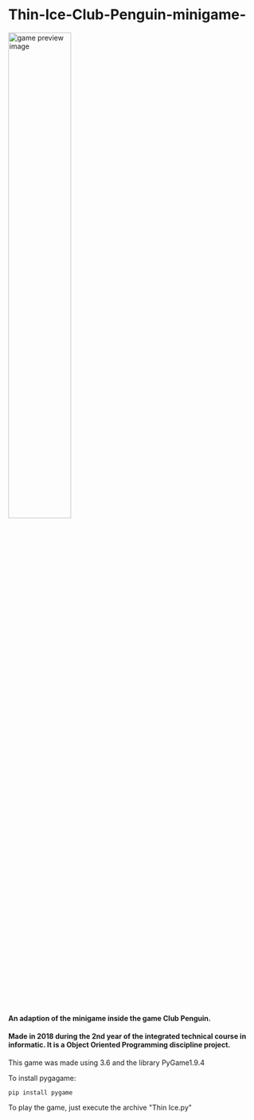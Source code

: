 # Thin-Ice-Club-Penguin-minigame-

<img alt="game preview image" src="https://github.com/Pablo1Gustavo/Thin-Ice-Club-Penguin-minigame-copy/blob/master/game_preview.jpg?raw=true" width="50%" height="50%">

#### An adaption of the minigame inside the game Club Penguin.
#### Made in 2018 during the 2nd year of the integrated technical course in informatic. It is a Object Oriented Programming discipline project.


This game was made using 3.6 and the library PyGame1.9.4

To install pygagame:
```
pip install pygame
```

To play the game, just execute the archive "Thin Ice.py"
